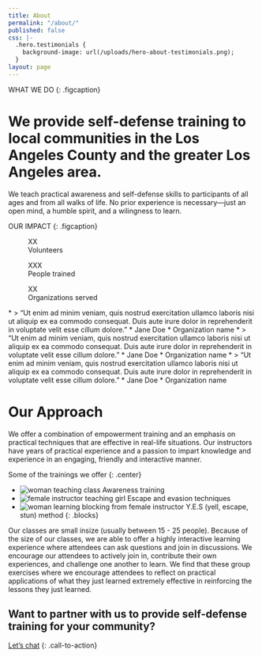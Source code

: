```yaml
---
title: About
permalink: "/about/"
published: false
css: |-
  .hero.testimonials {
    background-image: url(/uploads/hero-about-testimonials.png);
  }
layout: page
---
```


WHAT WE DO
{: .figcaption}

# We provide self-defense training to local communities in the Los Angeles County and the greater Los Angeles area.

We teach practical awareness and self-defense skills to participants of all ages and from all walks of life. No prior experience is necessary—just an open mind, a humble spirit, and a wilingness to learn.

OUR IMPACT
{: .figcaption}

<section class="numbers">
<figure>
XX
<figcaption>Volunteers</figcaption>
</figure>
<figure>
XXX
<figcaption>People trained</figcaption>
</figure>
<figure>
XX
<figcaption>Organizations served</figcaption>
</figure>
</section>

<section class="hero">
* > “Ut enim ad minim veniam, quis nostrud exercitation ullamco laboris nisi ut aliquip ex ea commodo consequat. Duis aute irure dolor in reprehenderit in voluptate velit esse cillum dolore.”
  * Jane Doe
  * Organization name
* > “Ut enim ad minim veniam, quis nostrud exercitation ullamco laboris nisi ut aliquip ex ea commodo consequat. Duis aute irure dolor in reprehenderit in voluptate velit esse cillum dolore.”
  * Jane Doe
  * Organization name
* > “Ut enim ad minim veniam, quis nostrud exercitation ullamco laboris nisi ut aliquip ex ea commodo consequat. Duis aute irure dolor in reprehenderit in voluptate velit esse cillum dolore.”
  * Jane Doe
  * Organization name
</section>

# Our Approach

We offer a combination of empowerment training and an emphasis on practical techniques that are effective in real-life situations. Our instructors have years of practical experience and a passion to impart knowledge and experience in an engaging, friendly and interactive manner.

Some of the trainings we offer
{: .center}

* ![woman teaching class](/uploads/classes-1.png)
  Awareness training
* ![female instructor teaching girl](/uploads/classes-2.png)
  Escape and evasion techniques
* ![woman learning blocking from female instructor](/uploads/classes-3.png)
  Y.E.S (yell, escape, stun) method
{: .blocks}

Our classes are small insize (usually between 15 - 25 people). Because of the size of our classes, we are able to offer a highly interactive learning experience where attendees can ask questions and join in discussions.  We encourage our attendees to  actively join in, contribute their own experiences, and challenge one another to learn. We find that these group exercises where we encourage attendees to reflect on practical applications of what they just learned extremely effective in reinforcing the lessons they just learned. 

## Want to partner with us to provide self-defense training for your community?

[Let’s chat](/contact)
{: .call-to-action}